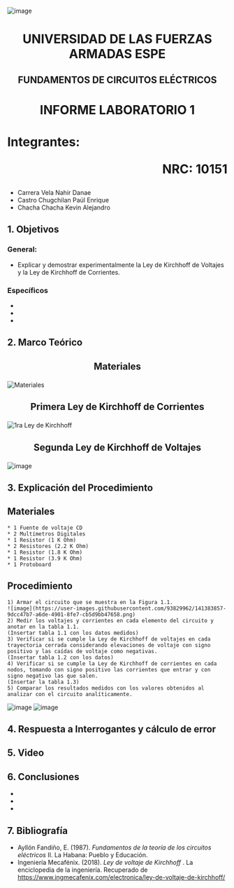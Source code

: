 ![image](https://user-images.githubusercontent.com/93786746/140656495-1e9017c5-1622-4145-a547-0ebbe5014f3d.png)
# <p align=center> UNIVERSIDAD DE LAS FUERZAS ARMADAS ESPE 
## <p align=center> FUNDAMENTOS DE CIRCUITOS ELÉCTRICOS
# <p align=center>  INFORME LABORATORIO 1
# Integrantes: <p align=right> NRC: 10151
* Carrera Vela Nahir Danae
* Castro Chugchilan Paúl Enrique
* Chacha Chacha Kevin Alejandro
## 1. Objetivos
  ### General: 
  * Explicar y demostrar experimentalmente la Ley de Kirchhoff de Voltajes y la Ley de Kirchhoff de Corrientes.
  ### Específicos
  * 
  * 
  *
## 2. Marco Teórico
  ## <p align=center> Materiales
  ![Materiales](https://user-images.githubusercontent.com/93829976/141382782-379cc1dd-d3fb-4934-bf72-0b6426afd262.jpeg)
  ## <p align=center> Primera Ley de Kirchhoff de Corrientes
![1ra Ley de Kirchhoff](https://user-images.githubusercontent.com/93786746/141385120-a4497f4a-9512-44bf-9006-b07f74d19016.png)
  ## <p align=center> Segunda Ley de Kirchhoff de Voltajes
  ![image](https://github.com/NahirCarrera/Informe-Laboratorio-1-Carrera-Castro-Chacha/blob/main/Im%C3%A1genes/Segunda%20Ley.jpeg)
## 3. Explicación del Procedimiento
   ## Materiales
    * 1 Fuente de voltaje CD
    * 2 Multímetros Digitales
    * 1 Resistor (1 K Ohm)
    * 2 Resistores (2.2 K Ohm)
    * 1 Resistor (1.8 K Ohm)
    * 1 Resistor (3.9 K Ohm)
    * 1 Protoboard
  ## Procedimiento
    1) Armar el circuito que se muestra en la Figura 1.1.
    ![image](https://user-images.githubusercontent.com/93829962/141383857-9dcc47b7-a6de-4901-8fe7-cb5d9bb47658.png)
    2) Medir los voltajes y corrientes en cada elemento del circuito y anotar en la tabla 1.1.
    (Insertar tabla 1.1 con los datos medidos)
    3) Verificar si se cumple la Ley de Kirchhoff de voltajes en cada trayectoria cerrada considerando elevaciones de voltaje con signo positivo y las caídas de voltaje como negativas.
    (Insertar tabla 1.2 con los datos)
    4) Verificar si se cumple la Ley de Kirchhoff de corrientes en cada nodos, tomando con signo positivo las corrientes que entrar y con signo negativo las que salen.
    (Insertar la tabla 1.3)
    5) Comparar los resultados medidos con los valores obtenidos al analizar con el circuito analíticamente.
![image](https://user-images.githubusercontent.com/93786746/141385308-9f9c8da6-84ae-4761-a626-73e6111614f2.png)
![image](https://user-images.githubusercontent.com/93829962/141375518-9f4fe4c9-5b74-430f-8ee9-853ebc2f9e82.png)
## 4. Respuesta a Interrogantes y cálculo de error
## 5. Video
## 6. Conclusiones
  *
  *
  *
## 7. Bibliografía
* Ayllón Fandiño, E. (1987). _Fundamentos de la teoría de los circuitos eléctricos_ II. La Habana: Pueblo y Educación.
* Ingeniería Mecafénix. (2018). _Ley de voltaje de Kirchhoff_ . La enciclopedia de la ingeniería. Recuperado de https://www.ingmecafenix.com/electronica/ley-de-voltaje-de-kirchhoff/
